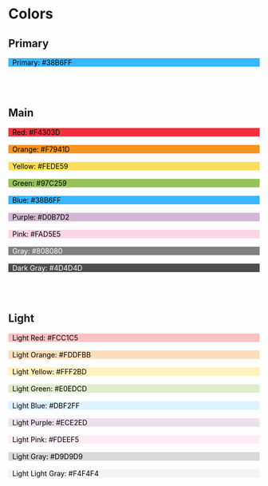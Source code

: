 # Colors

## Primary
<div style="background: #38B6FF; color: black; padding-left: 0.5rem">Primary: #38B6FF</div>
<br />
<br />
<br />

## Main

<div style="background: #F4303D; color: black; padding-left: 0.5rem">Red: #F4303D</div>
<br />
<div style="background: #F7941D; color: black; padding-left: 0.5rem">Orange: #F7941D</div>
<br />
<div style="background: #FEDE59; color: black; padding-left: 0.5rem">Yellow: #FEDE59</div>
<br />
<div style="background: #97C259; color: black; padding-left: 0.5rem">Green: #97C259</div>
<br />
<div style="background: #38B6FF; color: black; padding-left: 0.5rem">Blue: #38B6FF</div>
<br />
<div style="background: #D0B7D2; color: black; padding-left: 0.5rem">Purple: #D0B7D2</div>
<br />
<div style="background: #FAD5E5; color: black; padding-left: 0.5rem">Pink: #FAD5E5</div>
<br />
<div style="background: #808080; color: white; padding-left: 0.5rem">Gray: #808080</div>
<br />
<div style="background: #4D4D4D; color: white; padding-left: 0.5rem">Dark Gray: #4D4D4D</div>


<br />
<br />
<br />

## Light

<div style="background: #FCC1C5; color: black; padding-left: 0.5rem">Light Red: #FCC1C5</div>
<br />
<div style="background: #FDDFBB; color: black; padding-left: 0.5rem">Light Orange: #FDDFBB</div>
<br />
<div style="background: #FFF2BD; color: black; padding-left: 0.5rem">Light Yellow: #FFF2BD</div>
<br />
<div style="background: #E0EDCD; color: black; padding-left: 0.5rem">Light Green: #E0EDCD</div>
<br />
<div style="background: #DBF2FF; color: black; padding-left: 0.5rem">Light Blue: #DBF2FF</div>
<br />
<div style="background: #ECE2ED; color: black; padding-left: 0.5rem">Light Purple: #ECE2ED</div>
<br />
<div style="background: #FDEEF5; color: black; padding-left: 0.5rem">Light Pink: #FDEEF5</div>
<br />
<div style="background: #D9D9D9; color: black; padding-left: 0.5rem">Light Gray: #D9D9D9</div>
<br />
<div style="background: #F4F4F4; color: black; padding-left: 0.5rem">Light Light Gray: #F4F4F4</div>

